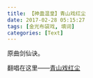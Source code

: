 ```yaml
---
title: 【神蛊温皇】青山戏红尘
date: 2017-02-28 05:15:27
tags: [金光布袋戏, 填词]
categories: [Text]
---
```


<p dir="ltr"  >原曲剑仙诀。</p> 
<p dir="ltr"  >翻唱在这里——<a target="_blank" rel="nofollow" href="http://5sing.kugou.com/fc/15778108.html"  >青山戏红尘</a></p>